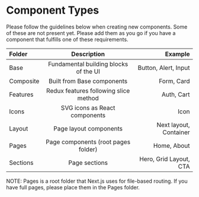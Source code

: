 # Component Types

Please follow the guidelines below when creating new components. Some of these are not present yet. Please add them as you go if you have a component that fulfills one of these requirements.

| Folder    |              Description              |                Example |
| :-------- | :-----------------------------------: | ---------------------: |
| Base      | Fundamental building blocks of the UI |   Button, Alert, Input |
| Composite |      Built from Base components       |             Form, Card |
| Features  | Redux features following slice method |             Auth, Cart |
| Icons     |     SVG icons as React components     |                   Icon |
| Layout    |        Page layout components         | Next layout, Container |
| Pages     |  Page components (root pages folder)  |            Home, About |
| Sections  |             Page sections             | Hero, Grid Layout, CTA |

NOTE: Pages is a root folder that Next.js uses for file-based routing. If you have full pages, please place them in the Pages folder.
